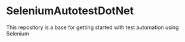 # SeleniumAutotestDotNet
This repository is a base for getting started with test automation using Selenium
